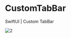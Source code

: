 # CustomTabBar
SwiftUI | Custom TabBar


![2](https://user-images.githubusercontent.com/11755668/132221814-c6d74624-797c-4c20-9d79-a19545c2f20e.png)

